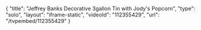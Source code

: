 {
    "title": "Jeffrey Banks Decorative 3gallon Tin with Jody's Popcorn",
    "type": "solo",
    "layout": "iframe-static",
    "videoId": "112355429",
    "url": "\/tvpembed\/112355429"
}